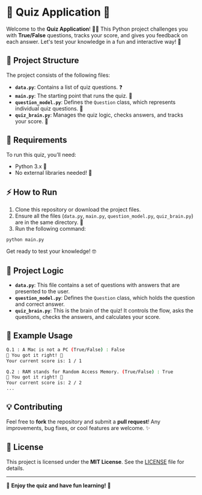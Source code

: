 
# 🎉 Quiz Application 🎉

Welcome to the **Quiz Application**! 🧠💡 This Python project challenges you with **True/False** questions, tracks your score, and gives you feedback on each answer. Let's test your knowledge in a fun and interactive way! 🤩

## 🚀 Project Structure

The project consists of the following files:

- **`data.py`**: Contains a list of quiz questions. ❓
- **`main.py`**: The starting point that runs the quiz. 🏁
- **`question_model.py`**: Defines the `Question` class, which represents individual quiz questions. 📝
- **`quiz_brain.py`**: Manages the quiz logic, checks answers, and tracks your score. 💯

## 🧩 Requirements

To run this quiz, you’ll need:

- Python 3.x 🐍
- No external libraries needed! 🚫

## ⚡ How to Run

1. Clone this repository or download the project files.
2. Ensure all the files (`data.py`, `main.py`, `question_model.py`, `quiz_brain.py`) are in the same directory. 📁
3. Run the following command:

```bash
python main.py
```

Get ready to test your knowledge! 🤓

## 🧠 Project Logic

- **`data.py`**: This file contains a set of questions with answers that are presented to the user.
- **`question_model.py`**: Defines the `Question` class, which holds the question and correct answer.
- **`quiz_brain.py`**: This is the brain of the quiz! It controls the flow, asks the questions, checks the answers, and calculates your score.

## 📱 Example Usage

```bash
Q.1 : A Mac is not a PC (True/False) : False
🎉 You got it right! 🎉
Your current score is: 1 / 1

Q.2 : RAM stands for Random Access Memory. (True/False) : True
🎉 You got it right! 🎉
Your current score is: 2 / 2
...
```

## 💡 Contributing

Feel free to **fork** the repository and submit a **pull request**! Any improvements, bug fixes, or cool features are welcome. ✨

## 📝 License

This project is licensed under the **MIT License**. See the [LICENSE](LICENSE) file for details.

---

🌟 **Enjoy the quiz and have fun learning!** 🌟
